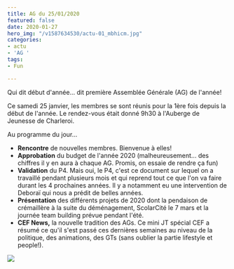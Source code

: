 ```yaml
---
title: AG du 25/01/2020
featured: false
date: 2020-01-27
hero_img: "/v1587634530/actu-01_mbhicm.jpg"
categories:
- actu
- 'AG '
tags:
- Fun

---
```

Qui dit début d'année... dit première Assemblée Générale (AG) de l'année! 

Ce samedi 25 janvier, les membres se sont réunis pour la 1ère fois depuis la début de l'année. Le rendez-vous était donné 9h30 à l'Auberge de Jeunesse de Charleroi. 

Au programme du jour... 

* **Rencontre** de nouvelles membres. Bienvenue à elles! 
* **Approbation** du budget de l'année 2020 (malheureusement... des chiffres il y en aura à chaque AG. Promis, on essaie de rendre ça fun)
* **Validation** du P4. Mais oui, le P4, c'est ce document sur lequel on a travaillé pendant plusieurs mois et qui reprend tout ce que l'on va faire durant les 4 prochaines années. Il y a notamment eu une intervention de Deboraï qui nous a prédit de belles années. 
* **Présentation** des différents projets de 2020 dont la pendaison de crémaillère à la suite du déménagement, ScolarCité le 7 mars et la journée team building prévue pendant l'été.
* **CEF News,** la nouvelle tradition des AGs. Ce mini JT spécial CEF a résumé ce qu'il s'est passé ces dernières semaines au niveau de la politique, des animations, des GTs (sans oublier la partie lifestyle et people!). 

![](https://res.cloudinary.com/cefasbl/image/upload/c_limit,dpr_auto,q_70,w_740,f_auto/v1587634530/home-news_f8fsho.jpg)